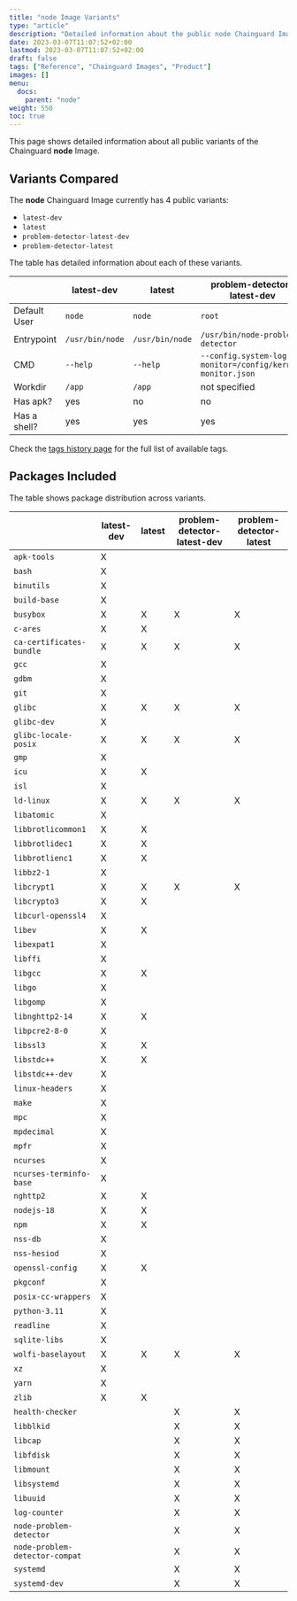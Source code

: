 ```yaml
---
title: "node Image Variants"
type: "article"
description: "Detailed information about the public node Chainguard Image variants"
date: 2023-03-07T11:07:52+02:00
lastmod: 2023-03-07T11:07:52+02:00
draft: false
tags: ["Reference", "Chainguard Images", "Product"]
images: []
menu:
  docs:
    parent: "node"
weight: 550
toc: true
---
```


This page shows detailed information about all public variants of the Chainguard **node** Image.

## Variants Compared
The **node** Chainguard Image currently has 4 public variants: 

- `latest-dev`
- `latest`
- `problem-detector-latest-dev`
- `problem-detector-latest`

The table has detailed information about each of these variants.

|              | latest-dev      | latest          | problem-detector-latest-dev                               | problem-detector-latest                                   |
|--------------|-----------------|-----------------|-----------------------------------------------------------|-----------------------------------------------------------|
| Default User | `node`          | `node`          | `root`                                                    | `root`                                                    |
| Entrypoint   | `/usr/bin/node` | `/usr/bin/node` | `/usr/bin/node-problem-detector`                          | `/usr/bin/node-problem-detector`                          |
| CMD          | `--help`        | `--help`        | `--config.system-log-monitor=/config/kernel-monitor.json` | `--config.system-log-monitor=/config/kernel-monitor.json` |
| Workdir      | `/app`          | `/app`          | not specified                                             | not specified                                             |
| Has apk?     | yes             | no              | no                                                        | no                                                        |
| Has a shell? | yes             | yes             | yes                                                       | yes                                                       |

Check the [tags history page](/chainguard/chainguard-images/reference/node/tags_history/) for the full list of available tags.

## Packages Included
The table shows package distribution across variants.

|                                | latest-dev | latest | problem-detector-latest-dev | problem-detector-latest |
|--------------------------------|------------|--------|-----------------------------|-------------------------|
| `apk-tools`                    | X          |        |                             |                         |
| `bash`                         | X          |        |                             |                         |
| `binutils`                     | X          |        |                             |                         |
| `build-base`                   | X          |        |                             |                         |
| `busybox`                      | X          | X      | X                           | X                       |
| `c-ares`                       | X          | X      |                             |                         |
| `ca-certificates-bundle`       | X          | X      | X                           | X                       |
| `gcc`                          | X          |        |                             |                         |
| `gdbm`                         | X          |        |                             |                         |
| `git`                          | X          |        |                             |                         |
| `glibc`                        | X          | X      | X                           | X                       |
| `glibc-dev`                    | X          |        |                             |                         |
| `glibc-locale-posix`           | X          | X      | X                           | X                       |
| `gmp`                          | X          |        |                             |                         |
| `icu`                          | X          | X      |                             |                         |
| `isl`                          | X          |        |                             |                         |
| `ld-linux`                     | X          | X      | X                           | X                       |
| `libatomic`                    | X          |        |                             |                         |
| `libbrotlicommon1`             | X          | X      |                             |                         |
| `libbrotlidec1`                | X          | X      |                             |                         |
| `libbrotlienc1`                | X          | X      |                             |                         |
| `libbz2-1`                     | X          |        |                             |                         |
| `libcrypt1`                    | X          | X      | X                           | X                       |
| `libcrypto3`                   | X          | X      |                             |                         |
| `libcurl-openssl4`             | X          |        |                             |                         |
| `libev`                        | X          | X      |                             |                         |
| `libexpat1`                    | X          |        |                             |                         |
| `libffi`                       | X          |        |                             |                         |
| `libgcc`                       | X          | X      |                             |                         |
| `libgo`                        | X          |        |                             |                         |
| `libgomp`                      | X          |        |                             |                         |
| `libnghttp2-14`                | X          | X      |                             |                         |
| `libpcre2-8-0`                 | X          |        |                             |                         |
| `libssl3`                      | X          | X      |                             |                         |
| `libstdc++`                    | X          | X      |                             |                         |
| `libstdc++-dev`                | X          |        |                             |                         |
| `linux-headers`                | X          |        |                             |                         |
| `make`                         | X          |        |                             |                         |
| `mpc`                          | X          |        |                             |                         |
| `mpdecimal`                    | X          |        |                             |                         |
| `mpfr`                         | X          |        |                             |                         |
| `ncurses`                      | X          |        |                             |                         |
| `ncurses-terminfo-base`        | X          |        |                             |                         |
| `nghttp2`                      | X          | X      |                             |                         |
| `nodejs-18`                    | X          | X      |                             |                         |
| `npm`                          | X          | X      |                             |                         |
| `nss-db`                       | X          |        |                             |                         |
| `nss-hesiod`                   | X          |        |                             |                         |
| `openssl-config`               | X          | X      |                             |                         |
| `pkgconf`                      | X          |        |                             |                         |
| `posix-cc-wrappers`            | X          |        |                             |                         |
| `python-3.11`                  | X          |        |                             |                         |
| `readline`                     | X          |        |                             |                         |
| `sqlite-libs`                  | X          |        |                             |                         |
| `wolfi-baselayout`             | X          | X      | X                           | X                       |
| `xz`                           | X          |        |                             |                         |
| `yarn`                         | X          |        |                             |                         |
| `zlib`                         | X          | X      |                             |                         |
| `health-checker`               |            |        | X                           | X                       |
| `libblkid`                     |            |        | X                           | X                       |
| `libcap`                       |            |        | X                           | X                       |
| `libfdisk`                     |            |        | X                           | X                       |
| `libmount`                     |            |        | X                           | X                       |
| `libsystemd`                   |            |        | X                           | X                       |
| `libuuid`                      |            |        | X                           | X                       |
| `log-counter`                  |            |        | X                           | X                       |
| `node-problem-detector`        |            |        | X                           | X                       |
| `node-problem-detector-compat` |            |        | X                           | X                       |
| `systemd`                      |            |        | X                           | X                       |
| `systemd-dev`                  |            |        | X                           | X                       |
